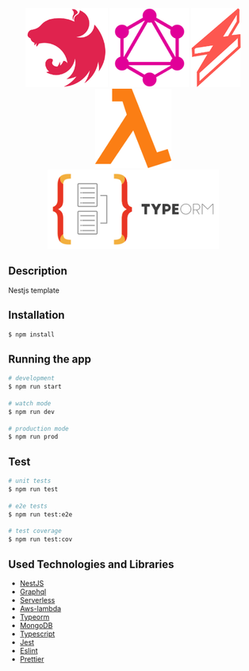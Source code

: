 <p align="center">
  <a href="http://nestjs.com/" target="_blank"><img src="https://raw.githubusercontent.com/ukyiJS/nestjs-template/serverless/src/assets/img/nest.svg" height="160"/></a>
  <a href="https://graphql.org/" target="_blank"><img src="https://raw.githubusercontent.com/ukyiJS/nestjs-template/serverless/src/assets/img/graphql.svg" height="160"></a>
  <a href="https://www.serverless.com/" target="_blank"><img src="https://raw.githubusercontent.com/ukyiJS/nestjs-template/serverless/src/assets/img/serverless.svg" height="160"></a>
  <a href="https://aws.amazon.com/lambda/?nc1=h_ls" target="_blank"><img src="https://github.com/ukyiJS/nestjs-template/blob/serverless/src/assets/img/aws-lambda.png" height="160"></a>
  <a href="https://typeorm.io/" target="_blank"><img src="https://raw.githubusercontent.com/ukyiJS/nestjs-template/serverless/src/assets/img/typeorm.png" height="160"></a>
</p>

## Description

Nestjs template

## Installation

```bash
$ npm install
```

## Running the app

```bash
# development
$ npm run start

# watch mode
$ npm run dev

# production mode
$ npm run prod
```

## Test

```bash
# unit tests
$ npm run test

# e2e tests
$ npm run test:e2e

# test coverage
$ npm run test:cov
```

## Used Technologies and Libraries

- [NestJS](https://nestjs.com/)
- [Graphql](https://graphql.org/)
- [Serverless](https://www.serverless.com/)
- [Aws-lambda](https://aws.amazon.com/lambda/?nc1=h_ls)
- [Typeorm](https://typeorm.io/)
- [MongoDB](https://www.mongodb.com/)
- [Typescript](https://www.typescriptlang.org/)
- [Jest](https://jestjs.io/)
- [Eslint](https://eslint.org/)
- [Prettier](https://prettier.io/)

